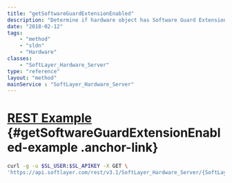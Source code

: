 ```yaml
---
title: "getSoftwareGuardExtensionEnabled"
description: "Determine if hardware object has Software Guard Extension (SGX) enabled."
date: "2018-02-12"
tags:
    - "method"
    - "sldn"
    - "Hardware"
classes:
    - "SoftLayer_Hardware_Server"
type: "reference"
layout: "method"
mainService : "SoftLayer_Hardware_Server"
---
```


# [REST Example](#getSoftwareGuardExtensionEnabled-example) <a href="/article/rest/"><i class="fas fa-question"></i></a> {#getSoftwareGuardExtensionEnabled-example .anchor-link} 
```bash
curl -g -u $SL_USER:$SL_APIKEY -X GET \
'https://api.softlayer.com/rest/v3.1/SoftLayer_Hardware_Server/{SoftLayer_Hardware_ServerID}/getSoftwareGuardExtensionEnabled'
```
